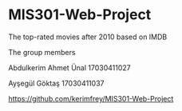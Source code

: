 # MIS301-Web-Project
The top-rated movies after 2010 based on IMDB

The group members

Abdulkerim Ahmet Ünal 17030411027

Ayşegül Göktaş 17030411037

https://github.com/kerimfrey/MIS301-Web-Project
